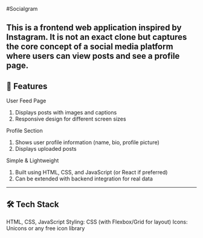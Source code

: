 #Socialgram

This is a frontend web application inspired by Instagram. It is not an exact clone but captures the core concept of a social media platform where users can view posts and see a profile page.
---

## 🚀 Features

User Feed Page
1. Displays posts with images and captions
2. Responsive design for different screen sizes

Profile Section
1. Shows user profile information (name, bio, profile picture)
2. Displays uploaded posts

Simple & Lightweight
1. Built using HTML, CSS, and JavaScript (or React if preferred)
2. Can be extended with backend integration for real data
---

## 🛠️ Tech Stack
HTML, CSS, JavaScript
Styling: CSS (with Flexbox/Grid for layout)
Icons: Unicons or any free icon library
